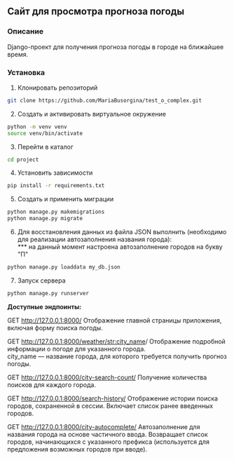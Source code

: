 ## Сайт для просмотра прогноза погоды

### Описание
Django-проект для получения прогноза погоды в городе на ближайшее время.


### Установка
1. Клонировать репозиторий 
```bash
git clone https://github.com/MariaBusorgina/test_o_complex.git
```
2. Создать и активировать виртуальное окружение 
```bash
python -m venv venv
source venv/bin/activate
```
3. Перейти в каталог
```bash
cd project
```
4. Установить зависимости
```bash
pip install -r requirements.txt
```
5. Создать и применить миграции
```bash
python manage.py makemigrations
python manage.py migrate
```
6. Для восстановления данных из файла JSON выполнить (необходимо для реализации автозаполнения названия города):  
*** на данный момент настроена автозаполнение городов на букву "П"
```bash
python manage.py loaddata my_db.json
```
7. Запуск сервера
```bash
python manage.py runserver
```

**Доступные эндпоинты:**

GET http://127.0.0.1:8000/
Отображение главной страницы приложения, включая форму поиска погоды.

GET http://127.0.0.1:8000/weather/<str:city_name>/
Отображение подробной информации о погоде для указанного города.  
city_name — название города, для которого требуется получить прогноз погоды.

GET http://127.0.0.1:8000/city-search-count/
Получение количества поисков для каждого города. 

GET http://127.0.0.1:8000/search-history/
Отображение истории поиска городов, сохраненной в сессии. Включает список ранее введенных городов.

GET http://127.0.0.1:8000/city-autocomplete/
Автозаполнение для названия города на основе частичного ввода. Возвращает список городов, начинающихся с указанного префикса (используется для предложения возможных городов при вводе).  

